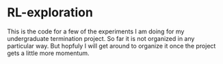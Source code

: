 # RL-exploration

This is the code for a few of the experiments I am doing for my undergraduate termination project.
So far it is not organized in any particular way. But hopfuly I will get around to organize it once
the project gets a little more momentum.
